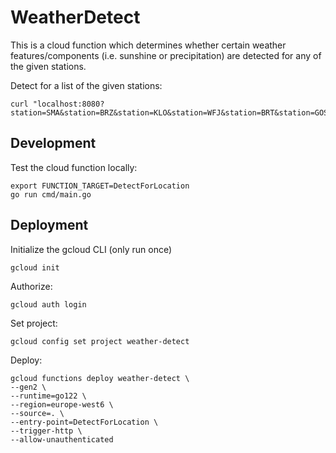 # WeatherDetect

This is a cloud function which determines whether certain weather features/components (i.e. sunshine or precipitation) are detected for any of the given stations.

Detect for a list of the given stations:
````
curl "localhost:8080?station=SMA&station=BRZ&station=KLO&station=WFJ&station=BRT&station=GOS"
````

## Development

Test the cloud function locally:
````
export FUNCTION_TARGET=DetectForLocation
go run cmd/main.go
````


## Deployment

Initialize the gcloud CLI (only run once)
````
gcloud init
````

Authorize:
````
gcloud auth login
````

Set project:
````
gcloud config set project weather-detect
````

Deploy:
````
gcloud functions deploy weather-detect \
--gen2 \
--runtime=go122 \
--region=europe-west6 \
--source=. \
--entry-point=DetectForLocation \
--trigger-http \
--allow-unauthenticated
````